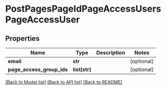 # PostPagesPageIdPageAccessUsersPageAccessUser

## Properties
Name | Type | Description | Notes
------------ | ------------- | ------------- | -------------
**email** | **str** |  | [optional] 
**page_access_group_ids** | **list[str]** |  | [optional] 

[[Back to Model list]](../README.md#documentation-for-models) [[Back to API list]](../README.md#documentation-for-api-endpoints) [[Back to README]](../README.md)


